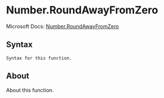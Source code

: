 # Number.RoundAwayFromZero

Microsoft Docs: [Number.RoundAwayFromZero](https://docs.microsoft.com/en-us/powerquery-m/number-roundawayfromzero)

## Syntax

```
Syntax for this function.
```

## About

About this function.

